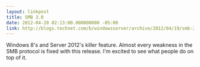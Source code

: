 ```yaml
---
layout: linkpost
title: SMB 3.0
date: 2012-04-20 02:13:00.000000000 -05:00
link: http://blogs.technet.com/b/windowsserver/archive/2012/04/19/smb-2-2-is-now-smb-3-0.aspx
---
```


Windows 8's and Server 2012's killer feature. Almost every weakness in the SMB protocol is fixed with this release. I'm excited to see what people do on top of it.
